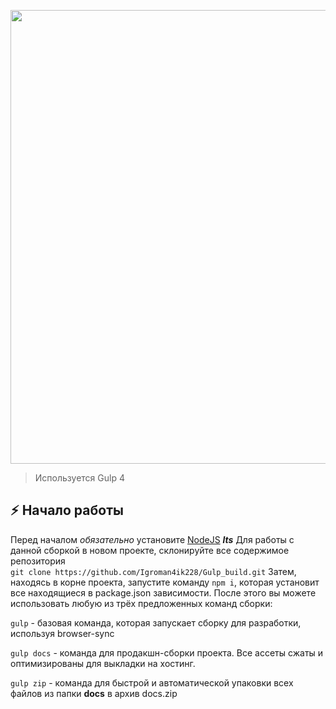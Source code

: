 <p align="center">
      <img src="https://i.ibb.co/XWBFwjN/gulp-tutorial.jpg" width="726">
</p>

> Используется Gulp 4

## :zap: Начало работы
Перед началом *обязательно* установите [NodeJS](https://nodejs.org/en/) ***lts***
Для работы с данной сборкой в новом проекте, склонируйте все содержимое репозитория <br>
`git clone https://github.com/Igroman4ik228/Gulp_build.git`
Затем, находясь в корне проекта, запустите команду `npm i`, которая установит все находящиеся в package.json зависимости.
После этого вы можете использовать любую из трёх предложенных команд сборки: <br>

`gulp` - базовая команда, которая запускает сборку для разработки, используя browser-sync

`gulp docs` - команда для продакшн-сборки проекта. Все ассеты сжаты и оптимизированы для выкладки на хостинг.

`gulp zip` - команда для быстрой и автоматической упаковки всех файлов из папки __docs__ в архив docs.zip
